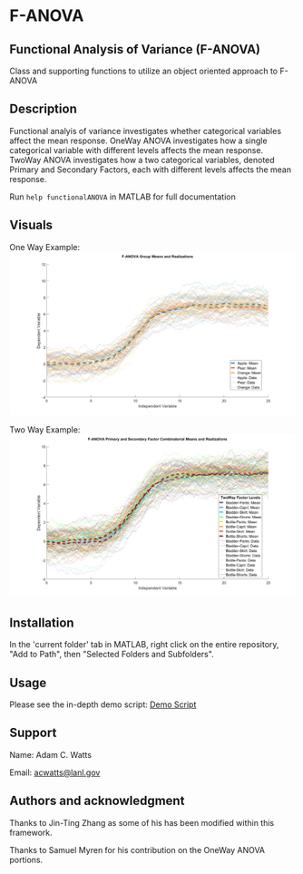 # F-ANOVA

## Functional Analysis of Variance (F-ANOVA)
Class and supporting functions to utilize an object oriented approach to F-ANOVA

## Description
Functional analyis of variance investigates whether categorical variables affect the mean response. OneWay ANOVA investigates how a single categorical variable with different levels affects the mean response. TwoWay ANOVA investigates how a two categorical variables, denoted Primary and Secondary Factors, each with different levels affects the mean response.

Run `help functionalANOVA` in MATLAB for full documentation

## Visuals
One Way Example:
![OneWay](Documentation/Plots/OneWAY_ExamplePlot.jpg)

Two Way Example:
![OneWay](Documentation/Plots/TwoWAY_Combinatorial_ExamplePlot.jpg)

## Installation
In the 'current folder' tab in MATLAB, right click on the entire repository, "Add to Path", then "Selected Folders and Subfolders".

## Usage
Please see the in-depth demo script:
[Demo Script](Documentation/FANOVA_Example.mlx)

## Support
Name: Adam C. Watts

Email: acwatts@lanl.gov

## Authors and acknowledgment
Thanks to Jin-Ting Zhang as some of his has been modified within this framework.

Thanks to Samuel Myren for his contribution on the OneWay ANOVA portions.

